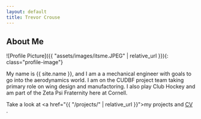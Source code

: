 ```yaml
---
layout: default
title: Trevor Crouse
---
```


## About Me


![Profile Picture]({{ "assets/images/itsme.JPEG" | relative_url }}){: class="profile-image"}

 
My name is {{ site.name }}, and I am a a mechanical engineer with goals to go into the aerodynamics world. I am on the CUDBF project team taking primary role on wing design and manufactoring. I also play Club Hockey and am part of the Zeta Psi Fraternity here at Cornell.

Take a look at <a href="{{ "/projects/" | relative_url }}">my projects</a> and <a href="{{ '/assets/Crouse_Trevor_Resume.pdf' | relative_url }}" target="_blank">CV</a>
.

